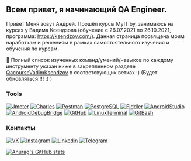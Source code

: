 ﻿## Всем привет, я начинающий QA Engineer.
Привет 
Меня зовут Андрей. Прошёл курсы MyIT.by, занимаюсь на курсах у Вадима Ксендзова (обучение с 26.07.2021 по 26.10.2021, программа: https://ksendzov.com/). Данная страница посвящена моим наработкам и решениям в рамках самостоятельного изучения и обучения по курсам.



📌 Полный список изученных команд/умений/навыков по каждому инструменту указан ниже в закрепленном разделе [QacourseVadimKsendzov](https://github.com/Rbkmen/QAcourseVadimKsendzov) в соответсвующих ветках :) (Будет обновляться!!!! :) ) 





### Tools
[![Jmeter](https://img.shields.io/badge/Jmeter-090909?style=for-the-badge&logo=jmeter)](#)
[![Charles](https://img.shields.io/badge/Charles-090909?style=for-the-badge&logo=Charles)](#)
[![Postman](https://img.shields.io/badge/Postman-090909?style=for-the-badge&logo=Postman)](#)
[![PostgreSQL](https://img.shields.io/badge/PostgreSQL-090909?style=for-the-badge&logo=PostgreSQL)](#)
[![Fiddler](https://img.shields.io/badge/Fiddler-090909?style=for-the-badge&logo=Fiddler)](#)
[![AndroidStudio](https://img.shields.io/badge/AndroidStudio-090909?style=for-the-badge&logo=AndroidStudio)](#)
[![AndroidDebugBridge](https://img.shields.io/badge/AndroidDebugBridge-090909?style=for-the-badge&logo=AndroidDebugBridge)](#)
[![GitHub](https://img.shields.io/badge/GitHub-090909?style=for-the-badge&logo=GitHub)](#)
[![LinuxTerminal](https://img.shields.io/badge/LinuxTerminal-090909?style=for-the-badge&logo=Ubuntu)](#)
[![GitBash](https://img.shields.io/badge/GitBash-090909?style=for-the-badge&logo=Git)](#)


### Контакты
[![VK](https://img.shields.io/badge/Vkontakte-090909?style=for-the-badge&logo=Vk)](https://vk.com/andrejvearshko)
[![Instagram](https://img.shields.io/badge/Instagram-090909?style=for-the-badge&logo=Instagram)](https://www.instagram.com/andrei_vearshko/)
[![Linkedin](https://img.shields.io/badge/Linkedin-090909?style=for-the-badge&logo=Linkedin)](https://www.linkedin.com/in/rbkmen/)
[![Telegram](https://img.shields.io/badge/Telegram-090909?style=for-the-badge&logo=Telegram)](https://t.me/AndreiViarshko)

[![Anurag's GitHub stats](https://github-readme-stats.vercel.app/api?username=Rbkmen&show_icons=true&theme=dracula)](#)
